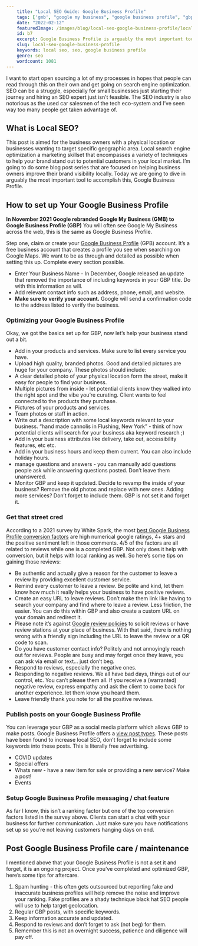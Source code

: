 ```yaml
---
    title: "Local SEO Guide: Google Business Profile"
    tags: ['gmb', "google my business", "google business profile", "gbp", "local seo", "seo"]
    date: "2022-02-12"
    featuredImage: /images/blog/local-seo-google-business-profile/local-seo-google-business-profile.jpg
    id: b7
    excerpt: Google Business Profile is arguably the most important tool for a business looking to geotarget an area. Here's a guide to getting BGP set up.
    slug: local-seo-google-business-profile
    keywords: local seo, seo, google business profile
    genre: seo
    wordcount: 1081
---
```


I want to start open sourcing a lot of my processes in hopes that people can read through this on their own and get going on search engine optimization. SEO can be a struggle, especially for small businesses just starting their journey and hiring an SEO expert just isn’t feasible. The SEO industry is also notorious as the used car salesmen of the tech eco-system and I’ve seen way too many people get taken advantage of.

## What is Local SEO?

This post is aimed for the business owners with a physical location or businesses wanting to target specific geographic area. Local search engine optimization a marketing skillset that encompasses a variety of techniques to help your brand stand out to potential customers in your local market. I’m going to do some blog post series that are focused on helping business owners improve their brand visibility locally. Today we are going to dive in arguably the most important tool to accomplish this, Google Business Profile.

## How to set up Your Google Business Profile

**In November 2021 Google rebranded Google My Business (GMB) to Google Business Profile (GBP)** You will often see Google My Business across the web, this is the same as Google Business Profile.

Step one, claim or create your [Google Business Profile](https://www.google.com/business/) (GPB) account. It’s a free business account that creates a profile you see when searching on Google Maps. We want to be as through and detailed as possible when setting this up. Complete every section possible.

- Enter Your Business Name - In December, Google released an update that removed the importance of including keywords in your GBP title. Do with this information as will. 
- Add relevant contact info such as address, phone, email, and website.
- **Make sure to verify your account.** Google will send a confirmation code to the address listed to verify the business.

### Optimizing your Google Business Profile

Okay, we got the basics set up for GBP, now let’s help your business stand out a bit.

- Add in your products and services. Make sure to list every service you have.
- Upload high quality, branded photos. Good and detailed pictures are huge for your company. These photos should include:
- A clear detailed photo of your physical location form the street, make it easy for people to find your business.
- Multiple pictures from inside - let potential clients know they walked into the right spot and the vibe you’re curating. Client wants to feel connected to the products they purchase.
- Pictures of your products and services.
- Team photos or staff in action.
- Write out a description with some local keywords relevant to your business. “hand made cannolis in Flushing, New York” - think of how potential clients will search for your business aka keyword research ;)
- Add in your business attributes like delivery, take out, accessibility features, etc etc.
- Add in your business hours and keep them current. You can also include holiday hours.
- manage questions and answers - you can manually add questions people ask while answering questions posted. Don’t leave them unanswered.
- Monitor GBP and keep it updated. Decide to revamp the inside of your business? Remove the old photos and replace with new ones. Adding more services? Don’t forget to include them. GBP is not set it and forget it.

### Get that street cred

According to a 2021 survey by White Spark, the most [best Google Business Profile conversion factors](https://whitespark.ca/gmb-conversion-factors/) are high numerical google ratings, 4+ stars and the positive sentiment left in those comments. 4/5 of the factors are all related to reviews while one is a completed GBP. Not only does it help with conversion, but it helps with local ranking as well. So here’s some tips on gaining those reviews:

- Be authentic and actually give a reason for the customer to leave a review by providing excellent customer service.
- Remind every customer to leave a review. Be polite and kind, let them know how much it really helps your business to have positive reviews.
- Create an easy URL to leave reviews. Don’t make them link like having to search your company and find where to leave a review. Less friction, the easier. You can do this within GBP and also create a custom URL on your domain and redirect it.
- Please note it’s against [Google review policies](https://support.google.com/contributionpolicy/answer/7411351) to solicit reviews or have review stations at your place of business. With that said, there is nothing wrong with a friendly sign including the URL to leave the review or a QR code to scan.
- Do you have customer contact info? Politely and not annoyingly reach out for reviews. People are busy and may forget once they leave, you can ask via email or text... just don’t beg.
- Respond to reviews, especially the negative ones.
- Responding to negative reviews. We all have bad days, things out of our control, etc. You can’t please them all. If you receive a (warranted) negative review, express empathy and ask the client to come back for another experience. let them know you heard them.
- Leave friendly thank you note for all the positive reviews.

### Publish posts on your Google Business Profile

You can leverage your GBP as a social media platform which allows GBP to make posts. Google Business Profile offers a [view post types](https://support.google.com/business/answer/7662907?hl=en). These posts have been found to increase local SEO, don’t forget to include some keywords into these posts. This is literally free advertising.

- COVID updates
- Special offers
- Whats new - have a new item for sale or providing a new service? Make a post!
- Events

### Setup Google Business Profile messaging / chat feature

As far I know, this isn’t a ranking factor but one of the top conversion factors listed in the survey above. Clients can start a chat with your business for further communication. Just make sure you have notifications set up so you’re not leaving customers hanging days on end.

## Post Google Business Profile care / maintenance

I mentioned above that your Google Business Profile is not a set it and forget, it is an ongoing project. Once you’ve completed and optimized GBP, here’s some tips for aftercare.

1. Spam hunting - this often gets outsourced but reporting fake and inaccurate business profiles will help remove the noise and improve your ranking. Fake profiles are a shady technique black hat SEO people will use to help target geolocation.
2. Regular GBP posts, with specific keywords.
3. Keep information accurate and updated.
4. Respond to reviews and don’t forget to ask (not beg) for them.
5. Remember this is not an overnight success, patience and diligence will pay off.
